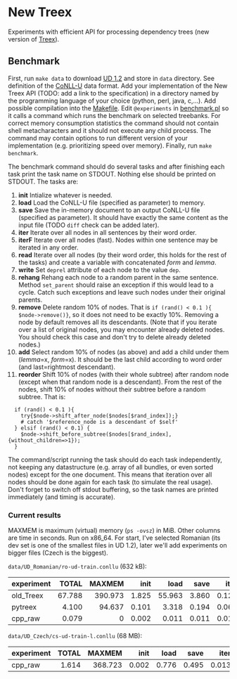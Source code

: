 # New Treex
Experiments with efficient API for processing dependency trees (new version of [Treex](https://github.com/ufal/treex)).

## Benchmark
First, run `make data` to download [UD 1.2](http://hdl.handle.net/11234/1-1548) and store in `data` directory.
See definition of the [CoNLL-U](https://universaldependencies.github.io/docs/format.html) data format.
Add your implementation of the New Treex API (TODO: add a link to the specification) in a directory named by the programming language of your choice (python, perl, java, c,...).
Add possible compilation into the [Makefile](Makefile).
Edit `@experiments` in [benchmark.pl](benchmark.pl) so it calls a command which runs the benchmark on selected treebanks.
For correct memory consumption statistics the command should not contain shell metacharacters and it should not execute any child process.
The command may contain options to run different version of your implementation (e.g. prioritizing speed over memory).
Finally, run `make benchmark`.

The benchmark command should do several tasks and after finishing each task print the task name on STDOUT.
Nothing else should be printed on STDOUT. The tasks are:

1. **init** Intialize whatever is needed.
2. **load** Load the CoNLL-U file (specified as parameter) to memory.
3. **save** Save the in-memory document to an output CoNLL-U file (specified as parameter). It should have exactly the same content as the input file (TODO `diff` check can be added later).
4. **iter** Iterate over all nodes in all sentences by their word order.
5. **iterF** Iterate over all nodes (fast). Nodes within one sentence may be iterated in any order.
6. **read** Iterate over all nodes (by their word order, this holds for the rest of the tasks) and create a variable with concatenated *form* and *lemma*.
7. **write** Set `deprel` attribute of each node to the value `dep`.
8. **rehang** Rehang each node to a random parent in the same sentence. Method `set_parent` should raise an exception if this would lead to a cycle. Catch such exceptions and leave such nodes under their original parents.
9. **remove** Delete random 10% of nodes. That is `if (rand() < 0.1 ){ $node->remove()}`, so it does not need to be exactly 10%. Removing a node by default removes all its descendants. (Note that if you iterate over a list of original nodes, you may encounter already deleted nodes. You should check this case and don't try to delete already deleted nodes.)
10. **add** Select random 10% of nodes (as above) and add a child under them (*lemma*=x, *form*=x). It should be the last child according to word order (and last=rightmost descendant).
11. **reorder** Shift 10% of nodes (with their whole subtree) after random node (except when that random node is a descendant). From the rest of the nodes, shift 10% of nodes without their subtree before a random subtree. That is:
```
  if (rand() < 0.1 ){
    try{$node->shift_after_node($nodes[$rand_index]);}
    # catch '$reference_node is a descendant of $self'
  } elsif (rand() < 0.1) {
    $node->shift_before_subtree($nodes[$rand_index], {without_children=>1});
  }
```
The command/script running the task should do each task independently, not keeping any datastructure (e.g. array of all bundles, or even sorted nodes) except for the one document. This means that iteration over all nodes should be done again for each task (to simulate the real usage). Don't forget to switch off stdout buffering, so the task names are printed immediately (and timing is accurate).

### Current results
MAXMEM is maximum (virtual) memory (`ps -ovsz`) in MiB.
Other columns are time in seconds. Run on x86_64.
For start, I've selected Romanian (its dev set is one of the smallest files in UD 1.2), later we'll add experiments on bigger files (Czech is the biggest).

`data/UD_Romanian/ro-ud-train.conllu` (632 kB):

experiment|TOTAL |MAXMEM |init |load  |save |iter |iterF|read |write|rehang|remove|add  |reorder|
----------|-----:|------:|----:|-----:|----:|----:|----:|----:|----:|-----:|-----:|----:|------:|
old_Treex |67.788|390.973|1.825|55.963|3.860|0.129|0.045|0.145|0.198|1.320 |1.189 |1.356|0.934  |     
pytreex   | 4.100| 94.637|0.101| 3.318|0.194|0.067|0.021|0.078|0.074|0.170 |0.014 |0.017|0.019  |
cpp_raw   | 0.079|  0    |0.002| 0.011|0.011|0.011|0.010|0.011|0.011|0     |0     |0    |0      |


`data/UD_Czech/cs-ud-train-l.conllu` (68 MB):

experiment|TOTAL |MAXMEM |init |load  |save |iter |iterF|read |write|rehang|remove|add  |reorder|
----------|-----:|------:|----:|-----:|----:|----:|----:|----:|----:|-----:|-----:|----:|------:|
cpp_raw   | 1.614|368.723|0.002| 0.776|0.495|0.013|0.011|0.101|0.056|0     |0     |0    |0      |
